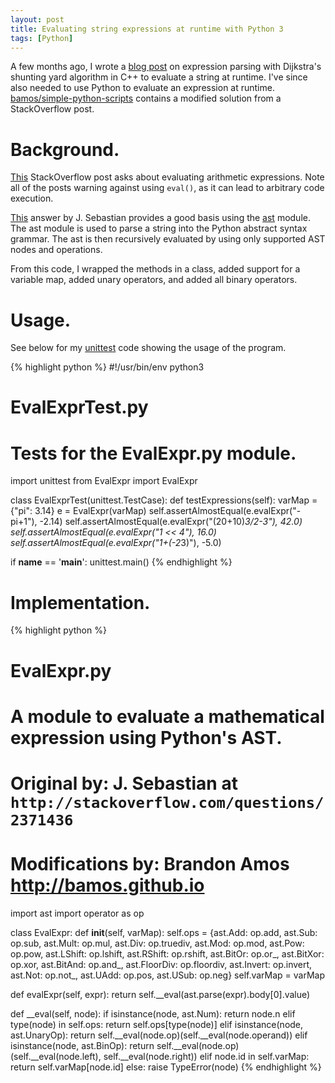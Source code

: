```yaml
---
layout: post
title: Evaluating string expressions at runtime with Python 3
tags: [Python]
---
```


A few months ago, I wrote a
[blog post](http://bamos.github.io/2013/06/26/expression-parsing-shunting-yard/)
on expression parsing with Dijkstra's shunting yard algorithm in C++
to evaluate a string at runtime.
I've since also needed to use Python to evaluate an expression
at runtime.
[bamos/simple-python-scripts](https://github.com/bamos/simple-python-scripts)
contains a modified solution from a StackOverflow post.

# Background.
[This](http://stackoverflow.com/questions/2371436/evaluating-a-mathematical-expression-in-a-string)
StackOverflow post asks about evaluating arithmetic expressions.
Note all of the posts warning against using `eval()`,
as it can lead to arbitrary code execution.

[This](http://stackoverflow.com/a/9558001/1381755) answer
by J. Sebastian provides a good basis using the
[ast](http://docs.python.org/3.3/library/ast.html) module.
The ast module is used to parse a string into the Python abstract
syntax grammar. The ast is then recursively evaluated by using
only supported AST nodes and operations.

From this code, I wrapped the methods in a class, added support for a
variable map, added unary operators, and added all binary operators.

# Usage.
See below for my [unittest](http://docs.python.org/3.3/library/unittest.html)
code showing the usage of the program.

{% highlight python %}
#!/usr/bin/env python3
#
# EvalExprTest.py
# Tests for the EvalExpr.py module.

import unittest
from EvalExpr import EvalExpr

class EvalExprTest(unittest.TestCase):
  def testExpressions(self):
    varMap = {"pi": 3.14}
    e = EvalExpr(varMap)
    self.assertAlmostEqual(e.evalExpr("-pi+1"), -2.14)
    self.assertAlmostEqual(e.evalExpr("(20+10)*3/2-3"), 42.0)
    self.assertAlmostEqual(e.evalExpr("1 << 4"), 16.0)
    self.assertAlmostEqual(e.evalExpr("1+(-2*3)"), -5.0)

if __name__ == '__main__':
    unittest.main()
{% endhighlight %}

# Implementation.
{% highlight python %}
# EvalExpr.py
# A module to evaluate a mathematical expression using Python's AST.
#
# Original by: J. Sebastian at `http://stackoverflow.com/questions/2371436`
# Modifications by: Brandon Amos <http://bamos.github.io>

import ast
import operator as op

class EvalExpr:
  def __init__(self, varMap):
    self.ops = {ast.Add: op.add, ast.Sub: op.sub, ast.Mult: op.mul,
      ast.Div: op.truediv, ast.Mod: op.mod, ast.Pow: op.pow,
      ast.LShift: op.lshift, ast.RShift: op.rshift, ast.BitOr: op.or_,
      ast.BitXor: op.xor, ast.BitAnd: op.and_, ast.FloorDiv: op.floordiv,
      ast.Invert: op.invert, ast.Not: op.not_, ast.UAdd: op.pos, ast.USub: op.neg}
    self.varMap = varMap

  def evalExpr(self, expr):
    return self.__eval(ast.parse(expr).body[0].value)

  def __eval(self, node):
    if isinstance(node, ast.Num):
      return node.n
    elif type(node) in self.ops:
      return self.ops[type(node)]
    elif isinstance(node, ast.UnaryOp):
      return self.__eval(node.op)(self.__eval(node.operand))
    elif isinstance(node, ast.BinOp):
      return self.__eval(node.op)(self.__eval(node.left),
          self.__eval(node.right))
    elif node.id in self.varMap:
      return self.varMap[node.id]
    else:
      raise TypeError(node)
{% endhighlight %}
